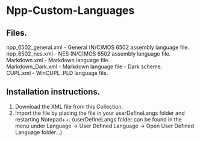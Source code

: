 # Npp-Custom-Languages

## Files.

npp_6502_general.xml	-	General (N/C)MOS 6502 assembly language file.                                                                                                                 
npp_6502_nes.xml		-	NES (N/C)MOS 6502 assembly language file.  
Markdown.xml            -   Markdown language file.  
Markdown_Dark.xml		-   Markdown language file - Dark scheme.  
CUPL.xml                -   WinCUPL .PLD language file.

## Installation instructions.

1. Download the XML file from this Collection.
2. Import the file by placing the file in your userDefineLangs folder and restarting Notepad++.
(userDefineLangs folder can be found in the menu under Language -> User Defined Language -> Open User Defined Language folder...)
